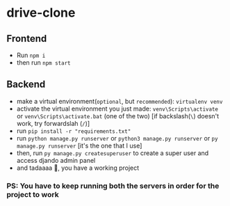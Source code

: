 # drive-clone

## Frontend
- Run `npm i`
- then run `npm start`

## Backend
- make a virtual environment(`optional`, but `recommended`): `virtualenv venv`
- activate the virtual environment you just made: `venv\Scripts\activate` or `venv\Scripts\activate.bat` (one of the two) [if backslash(`\`) doesn't work, try forwardslah (`/`)]
- run `pip install -r "requirements.txt"`
- run `python manage.py runserver` or `python3 manage.py runserver` or `py manage.py runserver` [it's the one that I use]
- then, run `py manage.py createsuperuser` to create a super user and access djando admin panel
- and tadaaaa 🍾, you have a working project

### PS: You have to keep running both the servers in order for the project to work
